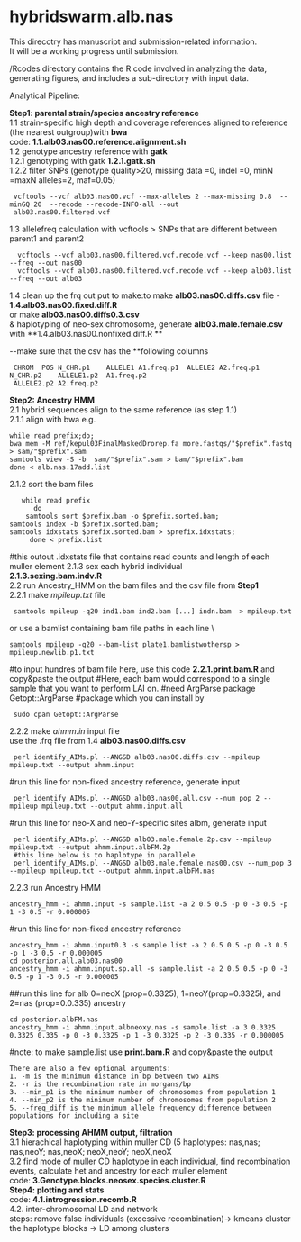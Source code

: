 # hybridswarm.alb.nas
This direcotry has manuscript and submission-related information. \
It will be a working progress until submission. 

/Rcodes directory contains the R code involved in analyzing the data, generating figures, and includes a sub-directory with input data. 

Analytical Pipeline: 

**Step1: parental strain/species ancestry reference** \
1.1 strain-specific high depth and coverage references aligned to reference (the nearest outgroup)with **bwa** \
	code: **1.1.alb03.nas00.reference.alignment.sh** \
1.2 genotype ancestry reference with **gatk** \
     1.2.1 genotyping with gatk 
          **1.2.1.gatk.sh**    \
     1.2.2 filter SNPs (genotype quality>20, missing data =0, indel =0, minN =maxN alleles=2, maf=0.05)
          
     vcftools --vcf alb03.nas00.vcf --max-alleles 2 --max-missing 0.8  --minGQ 20  --recode --recode-INFO-all --out          
     alb03.nas00.filtered.vcf
1.3 allelefreq calculation with vcftools > SNPs that are different between parent1 and parent2 
      
      vcftools --vcf alb03.nas00.filtered.vcf.recode.vcf --keep nas00.list --freq --out nas00 
      vcftools --vcf alb03.nas00.filtered.vcf.recode.vcf --keep alb03.list --freq --out alb03 
      
1.4 clean up the frq out put to make:to make **alb03.nas00.diffs.csv** file - **1.4.alb03.nas00.fixed.diff.R** \
or make **alb03.nas00.diffs0.3.csv** \
& haplotyping of neo-sex chromosome, generate **alb03.male.female.csv** with **1.4.alb03.nas00.nonfixed.diff.R **
   
   --make sure that the csv has the **following columns 
     
     CHROM	POS	N_CHR.p1	ALLELE1	A1.freq.p1	ALLELE2	A2.freq.p1	N_CHR.p2	ALLELE1.p2	A1.freq.p2	     
     ALLELE2.p2	A2.freq.p2
 

**Step2: Ancestry HMM** \
2.1 hybrid sequences align to the same reference (as step 1.1) \
   2.1.1 align with bwa e.g. 
  
	while read prefix;do;
	bwa mem -M ref/kepul03FinalMaskedDrorep.fa more.fastqs/"$prefix".fastq > sam/"$prefix".sam
	samtools view -S -b  sam/"$prefix".sam > bam/"$prefix".bam 
	done < alb.nas.17add.list
   2.1.2 sort the bam files 
  
       while read prefix
          do 
       	samtools sort $prefix.bam -o $prefix.sorted.bam;
	samtools index -b $prefix.sorted.bam;
	samtools idxstats $prefix.sorted.bam > $prefix.idxstats;
         done < prefix.list 
   #this outout .idxstats file that contains read counts and length of each muller element
   2.1.3 sex each hybrid individual \
   	**2.1.3.sexing.bam.indv.R** \
2.2 run Ancestry_HMM on the bam files and the csv file from **Step1** \
   2.2.1 make *mpileup.txt* file 
    
     samtools mpileup -q20 ind1.bam ind2.bam [...] indn.bam  > mpileup.txt 
   or use a bamlist containing bam file paths in each line \
   
   	samtools mpileup -q20 --bam-list plate1.bamlistwothersp > mpileup.newlib.p1.txt

   #to input hundres of bam file here, use this code **2.2.1.print.bam.R** and copy&paste the output
    #Here, each bam would correspond to a single sample that you want to perform LAI on. 
    #need ArgParse package 
    Getopt::ArgParse #package which you can install by 
    
     sudo cpan Getopt::ArgParse 
   2.2.2 make *ahmm.in* input file \
     use the .frq file from 1.4 **alb03.nas00.diffs.csv** 
     
   	 perl identify_AIMs.pl --ANGSD alb03.nas00.diffs.csv --mpileup mpileup.txt --output ahmm.input
   #run this line for non-fixed ancestry reference, generate input 
   	
	 perl identify_AIMs.pl --ANGSD alb03.nas00.all.csv --num_pop 2 --mpileup mpileup.txt --output ahmm.input.all 
   #run this line for neo-X and neo-Y-specific sites albm, generate input 
   	 
	 perl identify_AIMs.pl --ANGSD alb03.male.female.2p.csv --mpileup mpileup.txt --output ahmm.input.albFM.2p 
	 #this line below is to haplotype in parallele
	 perl identify_AIMs.pl --ANGSD alb03.male.female.nas00.csv --num_pop 3 --mpileup mpileup.txt --output ahmm.input.albFM.nas 
   	
   2.2.3 run Ancestry HMM
    
    ancestry_hmm -i ahmm.input -s sample.list -a 2 0.5 0.5 -p 0 -3 0.5 -p 1 -3 0.5 -r 0.000005
   #run this line for non-fixed ancestry reference 
    
    ancestry_hmm -i ahmm.input0.3 -s sample.list -a 2 0.5 0.5 -p 0 -3 0.5 -p 1 -3 0.5 -r 0.000005  
    cd posterior.all.alb03.nas00
    ancestry_hmm -i ahmm.input.sp.all -s sample.list -a 2 0.5 0.5 -p 0 -3 0.5 -p 1 -3 0.5 -r 0.000005 
    
   ##run this line for alb 0=neoX (prop=0.3325), 1=neoY(prop=0.3325), and 2=nas (prop=0.0.335) ancestry
   
    cd posterior.albFM.nas
    ancestry_hmm -i ahmm.input.albneoxy.nas -s sample.list -a 3 0.3325 0.3325 0.335 -p 0 -3 0.3325 -p 1 -3 0.3325 -p 2 -3 0.335 -r 0.000005 
    
   #note: to make sample.list use **print.bam.R** and copy&paste the output
    
    There are also a few optional arguments: 
    1. -m is the minimum distance in bp between two AIMs 
    2. -r is the recombination rate in morgans/bp 
    3. --min_p1 is the minimum number of chromosomes from population 1 
    4. --min_p2 is the minimum number of chromosomes from population 2 
    5. --freq_diff is the minimum allele frequency difference between populations for including a site 

**Step3: processing AHMM output, filtration** \
	3.1 hierachical haplotyping within muller CD (5 haplotypes: nas,nas; nas,neoY; nas,neoX; neoX,neoY; neoX,neoX \
	3.2 find mode of muller CD haplotype in each individual, find recombination events, calculate het and ancestry for each muller element \
	code: **3.Genotype.blocks.neosex.species.cluster.R** \
**Step4: plotting and stats** \
	code: **4.1.introgression.recomb.R** \
	4.2. inter-chromosomal LD and network \
	steps: remove false individuals (excessive recombination)-> kmeans cluster the haplotype blocks -> LD among clusters 
	
	
	
	
	

